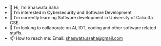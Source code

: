 - 👋 Hi, I’m Shaswata Saha
- 👀 I’m interested in Cybersecurity and Software Development
- 🌱 I’m currently learning Software development in University of Calcutta CSE.
- 💞️ I’m looking to collaborate on AI, IOT, coding and other software related stuffs.
- 📫 How to reach me: Email: shaswata.ssaha@gmail.com

<!---
subhro1530/subhro1530 is a ✨ special ✨ repository because its `README.md` (this file) appears on your GitHub profile.
You can click the Preview link to take a look at your changes.
--->
